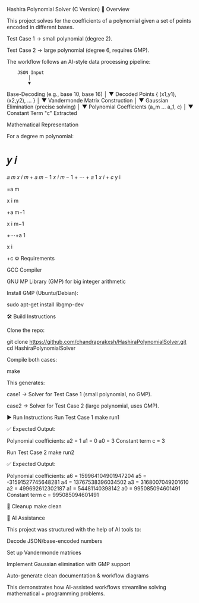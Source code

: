 Hashira Polynomial Solver (C Version)
📌 Overview

This project solves for the coefficients of a polynomial given a set of points encoded in different bases.

Test Case 1 → small polynomial (degree 2).

Test Case 2 → large polynomial (degree 6, requires GMP).

The workflow follows an AI-style data processing pipeline:

        JSON Input
            │
            ▼
   Base-Decoding (e.g., base 10, base 16)
            │
            ▼
  Decoded Points { (x1,y1), (x2,y2), ... }
            │
            ▼
 Vandermonde Matrix Construction
            │
            ▼
  Gaussian Elimination (precise solving)
            │
            ▼
 Polynomial Coefficients (a_m ... a_1, c)
            │
            ▼
   Constant Term "c" Extracted

Mathematical Representation

For a degree m polynomial:

𝑦
𝑖
=
𝑎
𝑚
𝑥
𝑖
𝑚
+
𝑎
𝑚
−
1
𝑥
𝑖
𝑚
−
1
+
⋯
+
𝑎
1
𝑥
𝑖
+
𝑐
y
i
	​

=a
m
	​

x
i
m
	​

+a
m−1
	​

x
i
m−1
	​

+⋯+a
1
	​

x
i
	​

+c
⚙️ Requirements

GCC Compiler

GNU MP Library (GMP) for big integer arithmetic

Install GMP (Ubuntu/Debian):

sudo apt-get install libgmp-dev

🛠️ Build Instructions

Clone the repo:

git clone https://github.com/chandraprakxsh/HashiraPolynomialSolver.git
cd HashiraPolynomialSolver


Compile both cases:

make


This generates:

case1 → Solver for Test Case 1 (small polynomial, no GMP).

case2 → Solver for Test Case 2 (large polynomial, uses GMP).

▶️ Run Instructions
Run Test Case 1
make run1


✅ Expected Output:

Polynomial coefficients:
a2 = 1
a1 = 0
a0 = 3
Constant term c = 3

Run Test Case 2
make run2


✅ Expected Output:

Polynomial coefficients:
a6 = 159964104901947204
a5 = -31591527745648281
a4 = 13767538396034502
a3 = 3168007049201610
a2 = 499692612302187
a1 = 54481140398142
a0 = 995085094601491
Constant term c = 995085094601491

🧹 Cleanup
make clean

🤖 AI Assistance

This project was structured with the help of AI tools to:

Decode JSON/base-encoded numbers

Set up Vandermonde matrices

Implement Gaussian elimination with GMP support

Auto-generate clean documentation & workflow diagrams

This demonstrates how AI-assisted workflows streamline solving mathematical + programming problems.
